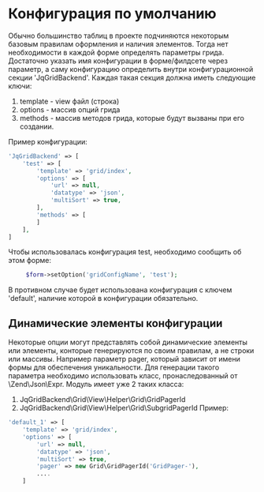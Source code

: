 Конфигурация по умолчанию
=========================

Обычно большинство таблиц в проекте подчиняются некоторым базовым правилам оформления и наличия элементов.
Тогда нет необходимости в каждой форме определять параметры грида.
Достаточно указать имя конфигурации в форме/филдсете через параметр, а саму конфигурацию определить 
внутри конфигурационной секции 'JqGridBackend'.
Каждая такая секция должна иметь следующие ключи: 
1. template - view файл (строка)
2. options - массив опций грида
3. methods - массив методов грида, которые будут вызваны при его создании.

Пример конфигурации:
```php
'JqGridBackend' => [
    'test' => [
        'template' => 'grid/index',
        'options' => [
            'url' => null,
            'datatype' => 'json',
            'multiSort' => true,
        ],
        'methods' => [
        ]
    ],
]
```
Чтобы использовалась конфигурация test, необходимо сообщить об этом форме:
```php
     $form->setOption('gridConfigName', 'test');
```
В противном случае будет использована конфигурация с ключем 'default', наличие которой в конфигурации обязательно.

Динамические элементы конфигурации
----------------------------------
Некоторые опции могут представлять собой динамические элементы или элементы, конторые генерируются по своим правилам,
а не строки или массивы.
Например параметр pager, который зависит от имени формы для обеспечения уникальности.
Для генерации такого параметра необходимо использовать класс, пронаследованный от \Zend\Json\Expr.
Модуль имеет уже 2 таких класса:
1. JqGridBackend\Grid\View\Helper\Grid\GridPagerId
2. JqGridBackend\Grid\View\Helper\Grid\SubgridPagerId
Пример:
```php
'default_1' => [
    'template' => 'grid/index',
    'options' => [
        'url' => null,
        'datatype' => 'json',
        'multiSort' => true,
        'pager' => new Grid\GridPagerId('GridPager-'),
        ....
    ]
```
